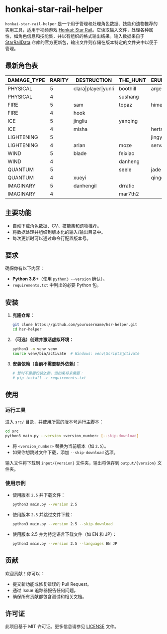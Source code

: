 # honkai-star-rail-helper

`honkai-star-rail-helper` 是一个用于管理和处理角色数据、技能和遗物推荐的实用工具，适用于视频游戏 [Honkai: Star Rail](https://en.wikipedia.org/wiki/Honkai:_Star_Rail)。它读取输入文件，处理各种属性，如角色信息和技能集，并以有组织的格式输出结果。输入数据来自于 [StarRailData](https://github.com/Dimbreath/StarRailData/tree/master) 仓库的官方更新包，输出文件则存储在版本特定的文件夹中以便于管理。

## 最新角色表
<!-- CHARACTER_TABLE_START -->
| DAMAGE_TYPE | RARITY | DESTRUCTION               | THE_HUNT  | ERUDITION | HARMONY   | NIHILITY                  | PRESERVATION       | ABUNDANCE  |
|-------------|--------|---------------------------|-----------|-----------|-----------|---------------------------|--------------------|------------|
| PHYSICAL    | 5      | clara\|player\|yunli      | boothill  | argenti   | robin     |                           |                    |            |
| PHYSICAL    | 4      |                           | sushang   |           | hanya     | luka                      |                    | natasha    |
| FIRE        | 5      | sam                       | topaz     | himeko    |           | jiaoqiu                   | player2            | lingsha    |
| FIRE        | 4      | hook                      |           |           | asta      | guinaifen                 |                    | gallagher  |
| ICE         | 5      | jingliu                   | yanqing   |           | ruanmei   |                           | gepard             |            |
| ICE         | 4      | misha                     |           | herta     |           | pela                      | mar7th             |            |
| LIGHTENING  | 5      |                           |           | jingyuan  |           | acheron\|kafka            |                    | bailu      |
| LIGHTENING  | 4      | arlan                     | moze      | serval    | tingyun   |                           |                    |            |
| WIND        | 5      | blade                     | feixiao   |           | bronya    | blackswann                |                    | huohuo     |
| WIND        | 4      |                           | danheng   |           |           | sampo                     |                    |            |
| QUANTUM     | 5      |                           | seele     | jade      | sparkle   | silverwolf                | fuxuan             |            |
| QUANTUM     | 4      | xueyi                     |           | qingque   |           |                           |                    | lynx       |
| IMAGINARY   | 5      | danhengil                 | drratio   |           | player3   | welt                      | aventurine         | luocha     |
| IMAGINARY   | 4      |                           | mar7th2   |           | yukong    |                           |                    |            |
<!-- CHARACTER_TABLE_END -->

## 主要功能
- 自动下载角色数据、CV、技能集和遗物推荐。
- 将数据处理并组织到版本化的输入/输出目录中。
- 每次更新时可以通过命令行配置版本号。

## 要求

确保你有以下内容：
- **Python 3.8+**（使用 `python3 --version` 确认）。
- `requirements.txt` 中列出的必要 Python 包。

## 安装

1. **克隆仓库：**
   ```bash
   git clone https://github.com/yourusername/hsr-helper.git
   cd hsr-helper
   ```

2. **（可选）创建并激活虚拟环境：**
   ```bash
   python3 -m venv venv
   source venv/bin/activate  # Windows: venv\Scriptsctivate
   ```

3. **安装依赖（当前不需要额外依赖）：**
   ```bash
   # 暂时不需要安装依赖，但如果将来需要：
   # pip install -r requirements.txt
   ```

## 使用

### 运行工具
   进入 `src/` 目录，并使用所需的版本号运行主脚本：
   ```bash
   cd src
   python3 main.py --version <version_number> [--skip-download]
   ```

   - 将 `<version_number>` 替换为当前版本（如 `2.5`）。
   - 如果你想跳过文件下载，添加 `--skip-download` 选项。

   输入文件将下载到 `input/{version}` 文件夹，输出将保存到 `output/{version}` 文件夹。

### 使用示例

- 使用版本 `2.5` 并下载文件：
  ```bash
  python3 main.py --version 2.5
  ```

- 使用版本 `2.5` 并跳过文件下载：
  ```bash
  python3 main.py --version 2.5 --skip-download
  ```

- 使用版本 2.5 并为特定语言下载文件（如 EN 和 JP）：
  ```bash
  python3 main.py --version 2.5 --languages EN JP
  ```

## 贡献

欢迎贡献！你可以：
- 提交新功能或修复错误的 Pull Request。
- 通过 Issue 追踪器报告任何问题。
- 确保所有贡献都包含测试和相关文档。

## 许可证

此项目基于 MIT 许可证。更多信息请参见 [LICENSE](LICENSE) 文件。
